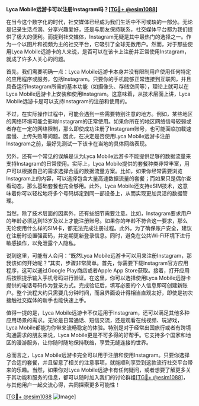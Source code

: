 **Lyca Mobile远游卡可以注册Instagram吗？[[TG💪+ @esim1088](https://t.me/s/esim1088)]**

在当今这个数字化的时代，社交媒体已经成为我们生活中不可或缺的一部分。无论是记录生活点滴、分享兴趣爱好，还是与朋友保持联系，社交媒体平台都为我们提供了极大的便利。而提到社交媒体，Instagram无疑是其中最热门的选择之一。作为一个以图片和视频为主的社交平台，它吸引了全球无数用户。然而，对于那些使用Lyca Mobile远游卡的人来说，是否可以在该卡上注册并正常使用Instagram，就成了许多人关心的问题。

首先，我们需要明确一点：Lyca Mobile远游卡本身并没有限制用户使用任何特定的应用程序或服务，包括Instagram。只要你的手机能够正常连接到互联网，并且具备运行Instagram所需的基本功能（如摄像头、存储空间等），理论上就可以在Lyca Mobile远游卡上安装和使用Instagram。这意味着，从技术层面上讲，Lyca Mobile远游卡是可以支持Instagram的注册和使用的。

不过，在实际操作过程中，可能会遇到一些需要特别注意的地方。例如，某些地区的网络环境可能会影响Instagram的正常使用。如果你所在的地区网络信号较弱或者存在一定的网络限制，那么即使成功注册了Instagram账号，也可能面临加载速度慢、上传失败等问题。因此，在决定是否使用Lyca Mobile远游卡注册Instagram之前，最好先测试一下该卡在当地的具体网络表现。

另外，还有一个常见的误解是认为Lyca Mobile远游卡不能提供足够的数据流量来支持Instagram的日常使用。实际上，Lyca Mobile提供的套餐种类非常丰富，用户可以根据自己的需求选择合适的数据流量方案。比如，如果你经常需要浏览Instagram上的内容，可以选择包含大量高速数据流量的套餐；而如果只是偶尔查看动态，那么基础套餐也完全够用。此外，Lyca Mobile还支持eSIM技术，这意味着你可以轻松地将多个号码绑定到同一部设备上，从而实现更加灵活的数据管理。

当然，除了技术层面的因素外，还有些细节需要注意。比如，Instagram要求用户的年龄必须达到13岁及以上才能注册账号。如果你的年龄不符合这一要求，那么无论使用什么样的SIM卡，都无法完成注册过程。此外，为了确保账户安全，建议在注册时设置强密码，并定期更新登录信息。同时，避免在公共Wi-Fi环境下进行敏感操作，以免泄露个人隐私。

说到这里，可能有人会问：“既然Lyca Mobile远游卡可以用来注册Instagram，那我该如何开始呢？”其实，步骤非常简单。首先，你需要下载Instagram官方应用程序，这可以通过Google Play商店或者Apple App Store获取。接着，打开应用后按照提示输入手机号码进行验证。在这里，你可以选择使用Lyca Mobile远游卡提供的电话号码作为登录方式。完成验证后，填写必要的个人信息即可创建新账户。整个流程大约只需要几分钟时间，而且界面设计得相当直观友好，即使是初次接触社交媒体的新手也能快速上手。

值得一提的是，Lyca Mobile远游卡不仅适用于Instagram，还可以满足其他多种应用场景的需求。无论是日常通话、短信交流，还是观看在线视频、玩游戏，Lyca Mobile都能为你带来流畅稳定的体验。特别是对于经常出国旅行或者有跨境沟通需求的朋友来说，Lyca Mobile更是不可多得的好帮手。它支持多个国家和地区的漫游服务，让你随时随地保持联络，享受无缝连接的世界。

总而言之，Lyca Mobile远游卡完全可以用于注册和使用Instagram。只要你选择了合适的套餐，并且留意了相关的注意事项，就能顺利享受到这款流行社交平台带来的乐趣。当然，如果你对Lyca Mobile远游卡有任何疑问，或者想要了解更多关于其功能和服务的信息，都可以随时加入我们的讨论群组[[TG💪+ @esim1088](https://t.me/s/esim1088)]，与其他用户一起交流心得，共同探索更多可能性！

[[TG💪+ @esim1088](https://t.me/s/esim1088) ![Image](https://i.postimg.cc/4NQfJmqS/Snipaste-2025-05-13-00-14-12.png)]